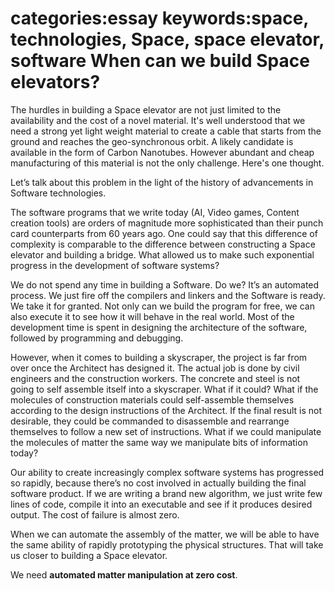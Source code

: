 categories:essay
keywords:space, technologies, Space, space elevator, software
When can we build Space elevators?
===

The hurdles in building a Space elevator are not just limited to the availability and the cost of a novel material. It's well understood that we need a strong yet light weight material to create a cable that starts from the ground and reaches the geo-synchronous orbit. A likely candidate is available in the form of Carbon Nanotubes. However abundant and cheap manufacturing of this material is not the only challenge. Here's one thought.

Let’s talk about this problem in the light of the history of advancements in Software technologies.

The software programs that we write today (AI, Video games, Content creation tools) are orders of magnitude more sophisticated than their punch card counterparts from 60 years ago. One could say that this difference of complexity is comparable to the difference between constructing a Space elevator and building a bridge. What allowed us to make such exponential progress in the development of software systems?

We do not spend any time in building a Software. Do we? It’s an automated process. We just fire off the compilers and linkers and the Software is ready. We take it for granted. Not only can we build the program for free, we can also execute it to see how it will behave in the real world. Most of the development time is spent in designing the architecture of the software, followed by programming and debugging.

However, when it comes to building a skyscraper, the project is far from over once the Architect has designed it. The actual job is done by civil engineers and the construction workers. The concrete and steel is not going to self assemble itself into a skyscraper. What if it could? What if the molecules of construction materials could self-assemble themselves according to the design instructions of the Architect. If the final result is not desirable, they could be commanded to disassemble and rearrange themselves to follow a new set of instructions. What if we could manipulate the molecules of matter the same way we manipulate bits of information today?

Our ability to create increasingly complex software systems has progressed so rapidly, because there’s no cost involved in actually building the final software product. If we are writing a brand new algorithm, we just write few lines of code, compile it into an executable and see if it produces desired output. The cost of failure is almost zero.

When we can automate the assembly of the matter, we will be able to have the same ability of rapidly prototyping the physical structures. That will take us closer to building a Space elevator.

We need **automated matter manipulation at zero cost**.
